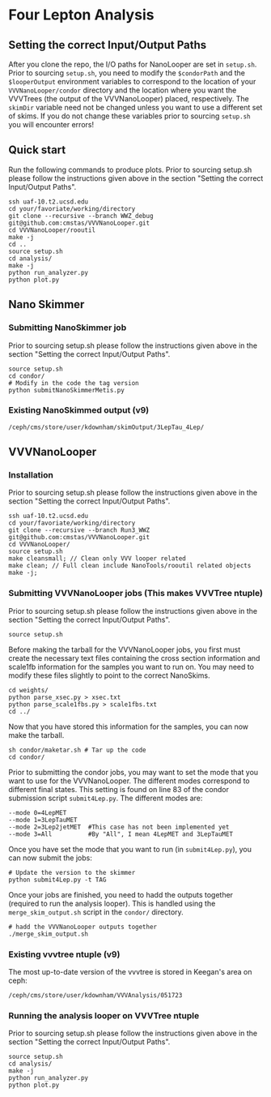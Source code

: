 # Four Lepton Analysis

## Setting the correct Input/Output Paths

After you clone the repo, the I/O paths for NanoLooper are set in `setup.sh`. Prior to sourcing `setup.sh`, you need to modify the `$condorPath` and 
the `$looperOutput` environment variables to correspond to the location of your `VVVNanoLooper/condor` directory and the location where you want the
VVVTrees (the output of the VVVNanoLooper) placed, respectively. The `skimDir` variable need not be changed unless you want to use a different set of 
skims. If you do not change these variables prior to sourcing `setup.sh` you will encounter errors!

## Quick start

Run the following commands to produce plots. Prior to sourcing setup.sh please follow the instructions given above in the section "Setting the correct
Input/Output Paths".

    ssh uaf-10.t2.ucsd.edu
    cd your/favoriate/working/directory
    git clone --recursive --branch WWZ_debug git@github.com:cmstas/VVVNanoLooper.git
    cd VVVNanoLooper/rooutil
    make -j
    cd ..
    source setup.sh
    cd analysis/
    make -j
    python run_analyzer.py
    python plot.py

## Nano Skimmer

### Submitting NanoSkimmer job

Prior to sourcing setup.sh please follow the instructions given above in the section "Setting the correct Input/Output Paths".

    source setup.sh
    cd condor/
    # Modify in the code the tag version
    python submitNanoSkimmerMetis.py

### Existing NanoSkimmed output (v9)

    /ceph/cms/store/user/kdownham/skimOutput/3LepTau_4Lep/

## VVVNanoLooper

### Installation

Prior to sourcing setup.sh please follow the instructions given above in the section "Setting the correct Input/Output Paths".

    ssh uaf-10.t2.ucsd.edu
    cd your/favoriate/working/directory
    git clone --recursive --branch Run3_WWZ git@github.com:cmstas/VVVNanoLooper.git
    cd VVVNanoLooper/
    source setup.sh
    make cleansmall; // Clean only VVV looper related
    make clean; // Full clean include NanoTools/rooutil related objects
    make -j;

### Submitting VVVNanoLooper jobs (This makes VVVTree ntuple)

Prior to sourcing setup.sh please follow the instructions given above in the section "Setting the correct Input/Output Paths".

    source setup.sh

Before making the tarball for the VVVNanoLooper jobs, you first must create the necessary text files containing the cross section information and scale1fb information for the samples you want to run on. You may need to modify these files slightly to point to the correct NanoSkims.

    cd weights/
    python parse_xsec.py > xsec.txt
    python parse_scale1fbs.py > scale1fbs.txt
    cd ../
    
Now that you have stored this information for the samples, you can now make the tarball.

    sh condor/maketar.sh # Tar up the code
    cd condor/
    
Prior to submitting the condor jobs, you may want to set the mode that you want to use for the VVVNanoLooper. The different modes correspond to different final states. This setting is found on line 83 of the condor submission script `submit4Lep.py`. The different modes are:

    --mode 0=4LepMET
    --mode 1=3LepTauMET
    --mode 2=3Lep2jetMET  #This case has not been implemented yet
    --mode 3=All          #By "All", I mean 4LepMET and 3LepTauMET
    
Once you have set the mode that you want to run (in `submit4Lep.py`), you can now submit the jobs:

    # Update the version to the skimmer
    python submit4Lep.py -t TAG
    
Once your jobs are finished, you need to hadd the outputs together (required to run the analysis looper). This is handled using the `merge_skim_output.sh` script in the `condor/` directory.

    # hadd the VVVNanoLooper outputs together
    ./merge_skim_output.sh

### Existing vvvtree ntuple (v9)

The most up-to-date version of the vvvtree is stored in Keegan's area on ceph:

    /ceph/cms/store/user/kdownham/VVVAnalysis/051723


### Running the analysis looper on VVVTree ntuple

Prior to sourcing setup.sh please follow the instructions given above in the section "Setting the correct Input/Output Paths".

    source setup.sh
    cd analysis/
    make -j
    python run_analyzer.py
    python plot.py
